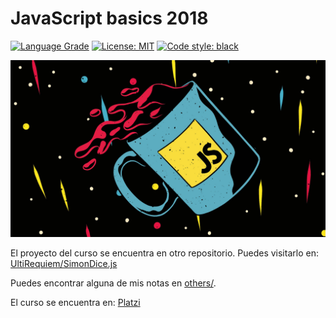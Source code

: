 # JavaScript basics 2018

<p>
<a href="https://lgtm.com/projects/g/UltiRequiem/js-fundamentals-2018/context:javascript"><img src="https://img.shields.io/lgtm/grade/javascript/g/UltiRequiem/js-fundamentals-2018.svg?logo=lgtm&amp;logoWidth=18" alt="Language Grade"></a>
<a href="https://github.com/UltiRequiem/js-fundamentals-2018/blob/main/LICENSE"><img alt="License: MIT" src="https://black.readthedocs.io/en/stable/_static/license.svg"></a>
<a href="https://github.com/UltiRequiem/js-fundamentals-2018"><img alt="Code style: black" src="https://img.shields.io/tokei/lines/github.com/UltiRequiem/js-fundamentals-2018?color=blue&label=Total%20Lines"></a>
</p>

![JS Image](./others/img/jsimage.jpeg)

El proyecto del curso se encuentra en otro repositorio. Puedes visitarlo en: [UltiRequiem/SimonDice.js](https://ultirequiem.github.io/SimonDice.js)

Puedes encontrar alguna de mis notas en [others/](./others/).

El curso se encuentra en: [Platzi](https://platzi.com/clases/fundamentos-javascript-2018)
